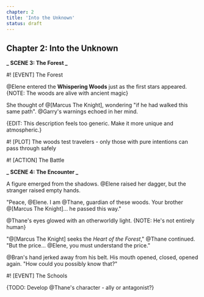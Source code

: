 ```yaml
---
chapter: 2
title: 'Into the Unknown'
status: draft
---
```


## Chapter 2: Into the Unknown

**_ SCENE 3: The Forest _**

#! [EVENT] The Forest

@Elene entered the **Whispering Woods** just as the first stars appeared. {NOTE: The woods are alive with ancient magic}

She thought of @[Marcus The Knight], wondering "if he had walked this same path". @Garry's warnings echoed in her mind.

{EDIT: This description feels too generic. Make it more unique and atmospheric.}

#! [PLOT] The woods test travelers - only those with pure intentions can pass through safely

#! [ACTION] The Battle

**_ SCENE 4: The Encounter _**

A figure emerged from the shadows. @Elene raised her dagger, but the stranger raised empty hands.

"Peace, @Elene. I am @Thane, guardian of these woods. Your brother @[Marcus The Knight]... he passed this way."

@Thane's eyes glowed with an otherworldly light. {NOTE: He's not entirely human}

"@[Marcus The Knight] seeks the _Heart of the Forest_," @Thane continued. "But the price... @Elene, you must understand the price."

@Bran's hand jerked away from his belt. His mouth opened, closed, opened again. "How could you possibly know that?"

#! [EVENT] The Schools

{TODO: Develop @Thane's character - ally or antagonist?}
